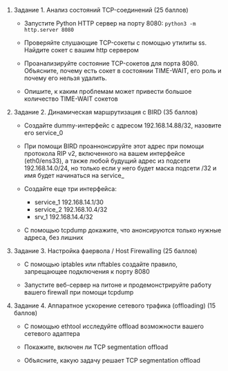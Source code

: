 1. Задание 1. Анализ состояний TCP-соединений (25 баллов)

    - Запустите Python HTTP сервер на порту 8080:
      `python3 -m http.server 8080`

    - Проверяйте слушающие TCP-сокеты с помощью утилиты ss. Найдите сокет с вашим http сервером

    - Проанализируйте состояние TCP-сокетов для порта 8080. Объясните, почему есть сокет в состоянии TIME-WAIT, его роль
      и почему его нельзя удалить.

    - Опишите, к каким проблемам может привести большое количество TIME-WAIT сокетов

2. Задание 2. Динамическая маршрутизация с BIRD (35 баллов)

    - Создайте dummy-интерфейс с адресом 192.168.14.88/32, назовите его service_0

    - При помощи BIRD проаннонсируйте этот адрес при помощи протокола RIP v2, включенного на вашем интерфейсе
      (eth0/ens33), а также любой будущий адрес из подсети 192.168.14.0/24, но только если у него будет маска подсети
      /32
      и имя будет начинаться на service_

    - Создайте еще три интерфейса:
        - service_1 192.168.14.1/30
        - service_2 192.168.10.4/32
        - srv_1 192.168.14.4/32

    - С помощью tcpdump докажите, что анонсируются только нужные адреса, без лишних

3. Задание 3. Настройка фаервола / Host Firewalling (25 баллов)

    - С помощью iptables или nftables создайте правило, запрещающее подключения к порту 8080

    - Запустите веб-сервер на питоне и продемонстрируйте работу вашего firewall при помощи tcpdump

4. Задание 4. Аппаратное ускорение сетевого трафика (offloading) (15 баллов)

    - С помощью ethtool исследуйте offload возможности вашего сетевого адаптера

    - Покажите, включен ли TCP segmentation offload

    - Объясните, какую задачу решает TCP segmentation offload

